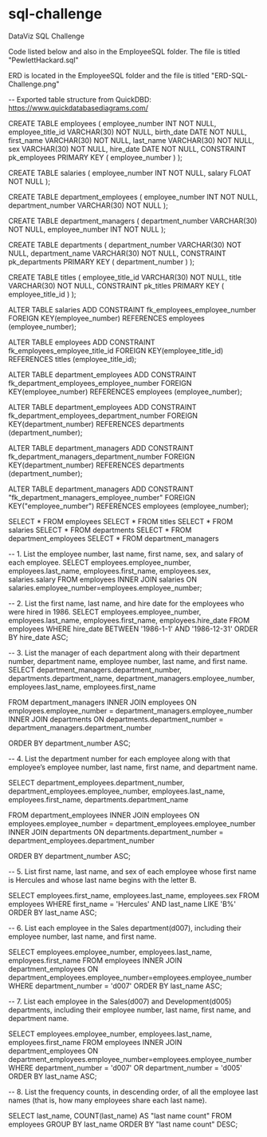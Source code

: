 # sql-challenge
DataViz SQL Challenge

Code listed below and also in the EmployeeSQL folder. The file is titled "PewlettHackard.sql"

ERD is located in the EmployeeSQL folder and the file is titled "ERD-SQL-Challenge.png"

-- Exported table structure from QuickDBD: https://www.quickdatabasediagrams.com/


CREATE TABLE employees (
    employee_number INT   NOT NULL,
    employee_title_id VARCHAR(30)   NOT NULL,
    birth_date DATE   NOT NULL,
    first_name VARCHAR(30)   NOT NULL,
    last_name VARCHAR(30)   NOT NULL,
    sex VARCHAR(30)   NOT NULL,
    hire_date DATE   NOT NULL,
    CONSTRAINT pk_employees PRIMARY KEY (
        employee_number
     )
);

CREATE TABLE salaries (
    employee_number INT   NOT NULL,
    salary FLOAT   NOT NULL
);

CREATE TABLE department_employees (
    employee_number INT   NOT NULL,
    department_number VARCHAR(30)   NOT NULL
);

CREATE TABLE department_managers (
    department_number VARCHAR(30)   NOT NULL,
    employee_number INT   NOT NULL
);

CREATE TABLE departments (
    department_number VARCHAR(30)   NOT NULL,
    department_name VARCHAR(30)   NOT NULL,
    CONSTRAINT pk_departments PRIMARY KEY (
        department_number
     )
);

CREATE TABLE titles (
    employee_title_id VARCHAR(30)   NOT NULL,
    title VARCHAR(30)   NOT NULL,
    CONSTRAINT pk_titles PRIMARY KEY (
        employee_title_id
     )
);

ALTER TABLE salaries ADD CONSTRAINT fk_employees_employee_number FOREIGN KEY(employee_number)
REFERENCES employees (employee_number);

ALTER TABLE employees ADD CONSTRAINT fk_employees_employee_title_id FOREIGN KEY(employee_title_id)
REFERENCES titles (employee_title_id);

ALTER TABLE department_employees ADD CONSTRAINT fk_department_employees_employee_number FOREIGN KEY(employee_number)
REFERENCES employees (employee_number);

ALTER TABLE department_employees ADD CONSTRAINT fk_department_employees_department_number FOREIGN KEY(department_number)
REFERENCES departments (department_number);

ALTER TABLE department_managers ADD CONSTRAINT fk_department_managers_department_number FOREIGN KEY(department_number)
REFERENCES departments (department_number);

ALTER TABLE department_managers ADD CONSTRAINT "fk_department_managers_employee_number" FOREIGN KEY("employee_number")
REFERENCES employees (employee_number);

SELECT * FROM employees
SELECT * FROM titles
SELECT * FROM salaries
SELECT * FROM departments
SELECT * FROM department_employees
SELECT * FROM department_managers

-- 1. List the employee number, last name, first name, sex, and salary of each employee.
SELECT employees.employee_number,
	employees.last_name,
	employees.first_name,
	employees.sex,
	salaries.salary
FROM employees
INNER JOIN salaries ON
salaries.employee_number=employees.employee_number;

-- 2. List the first name, last name, and hire date for the employees who were hired in 1986.
SELECT employees.employee_number,
	employees.last_name,
	employees.first_name,
	employees.hire_date
FROM employees
WHERE hire_date BETWEEN '1986-1-1' AND '1986-12-31'
ORDER BY hire_date ASC;

-- 3. List the manager of each department along with their department number, department name, employee number, last name, and first name.
SELECT
			department_managers.department_number,
			departments.department_name,
			department_managers.employee_number,
			employees.last_name,
			employees.first_name

FROM
              department_managers
			  INNER JOIN employees ON employees.employee_number = department_managers.employee_number
              INNER JOIN departments ON departments.department_number = department_managers.department_number
			  
ORDER BY department_number ASC;

-- 4. List the department number for each employee along with that employee’s employee number, last name, first name, and department name.
              
SELECT
			department_employees.department_number,
			department_employees.employee_number,
			employees.last_name,
			employees.first_name,
			departments.department_name

FROM
              department_employees
			  INNER JOIN employees ON employees.employee_number = department_employees.employee_number
              INNER JOIN departments ON departments.department_number = department_employees.department_number
			  
ORDER BY department_number ASC;

-- 5. List first name, last name, and sex of each employee whose first name is Hercules and whose last name begins with the letter B.

SELECT employees.first_name,
	employees.last_name,
	employees.sex
FROM employees
WHERE first_name = 'Hercules' AND last_name LIKE 'B%'
ORDER BY last_name ASC;

-- 6. List each employee in the Sales department(d007), including their employee number, last name, and first name.

SELECT employees.employee_number,
	employees.last_name,
	employees.first_name
FROM employees
INNER JOIN department_employees ON
department_employees.employee_number=employees.employee_number
WHERE department_number = 'd007'
ORDER BY last_name ASC;

-- 7. List each employee in the Sales(d007) and Development(d005) departments, including their employee number, last name, first name, and department name.

SELECT employees.employee_number,
	employees.last_name,
	employees.first_name
FROM employees
INNER JOIN department_employees ON
department_employees.employee_number=employees.employee_number
WHERE department_number = 'd007' OR department_number = 'd005'
ORDER BY last_name ASC;

-- 8. List the frequency counts, in descending order, of all the employee last names (that is, how many employees share each last name).

SELECT last_name, COUNT(last_name) AS "last name count"
FROM employees
GROUP BY last_name
ORDER BY "last name count" DESC;